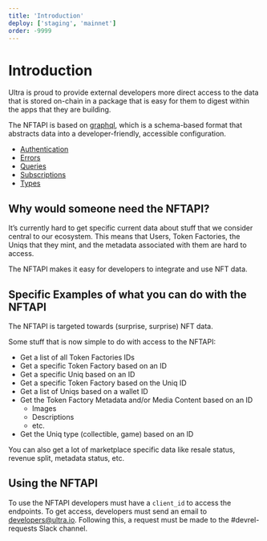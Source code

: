 ```yaml
---
title: 'Introduction'
deploy: ['staging', 'mainnet']
order: -9999
---
```


# Introduction

Ultra is proud to provide external developers more direct access to the data that is stored on-chain in a package that is easy for them to digest within the apps that they are building.

The NFTAPI is based on [graphql](https://graphql.org/), which is a schema-based format that abstracts data into a developer-friendly, accessible configuration.

-   [Authentication](./authentication.md)
-   [Errors](./errors.md)
-   [Queries](./queries.md)
-   [Subscriptions](./subscriptions.md)
-   [Types](./types.md)

## Why would someone need the NFTAPI?

It’s currently hard to get specific current data about stuff that we consider central to our ecosystem. This means that Users, Token Factories, the Uniqs that they mint, and the metadata associated with them are hard to access.

The NFTAPI makes it easy for developers to integrate and use NFT data.

## Specific Examples of what you can do with the NFTAPI

The NFTAPI is targeted towards (surprise, surprise) NFT data.

Some stuff that is now simple to do with access to the NFTAPI:

-   Get a list of all Token Factories IDs
-   Get a specific Token Factory based on an ID
-   Get a specific Uniq based on an ID
-   Get a specific Token Factory based on the Uniq ID
-   Get a list of Uniqs based on a wallet ID
-   Get the Token Factory Metadata and/or Media Content based on an ID
    -   Images
    -   Descriptions
    -   etc.
-   Get the Uniq type (collectible, game) based on an ID

You can also get a lot of marketplace specific data like resale status, revenue split, metadata status, etc.

## Using the NFTAPI

To use the NFTAPI developers must have a `client_id` to access the endpoints. To get access, developers must send an email to [developers@ultra.io](mailto:developers@ultra.io). Following this, a request must be made to the #devrel-requests Slack channel.
